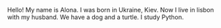 Hello! My name is Alona. I was born in Ukraine, Kiev.
Now I live in lisbon with my husband.
We have a dog and a turtle.
I study Python.
